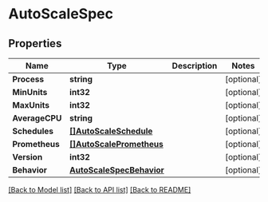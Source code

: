 # AutoScaleSpec

## Properties
Name | Type | Description | Notes
------------ | ------------- | ------------- | -------------
**Process** | **string** |  | [optional] 
**MinUnits** | **int32** |  | [optional] 
**MaxUnits** | **int32** |  | [optional] 
**AverageCPU** | **string** |  | [optional] 
**Schedules** | [**[]AutoScaleSchedule**](AutoScaleSchedule.md) |  | [optional] 
**Prometheus** | [**[]AutoScalePrometheus**](AutoScalePrometheus.md) |  | [optional] 
**Version** | **int32** |  | [optional] 
**Behavior** | [**AutoScaleSpecBehavior**](AutoScaleSpec_behavior.md) |  | [optional] 

[[Back to Model list]](../README.md#documentation-for-models) [[Back to API list]](../README.md#documentation-for-api-endpoints) [[Back to README]](../README.md)


